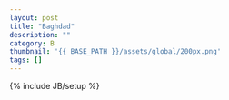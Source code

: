 ```yaml
---
layout: post
title: "Baghdad"
description: ""
category: B
thumbnail: '{{ BASE_PATH }}/assets/global/200px.png'
tags: []
---
```

{% include JB/setup %}
